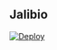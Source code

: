 ## Jalibio


[![Deploy](https://www.herokucdn.com/deploy/button.svg)](https://heroku.com/deploy?template=https://github.com/Khmys/Salmaan)
